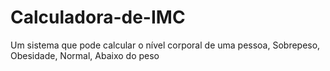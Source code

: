 # Calculadora-de-IMC
Um sistema que pode calcular o nível corporal de uma pessoa, Sobrepeso, Obesidade, Normal, Abaixo do peso
